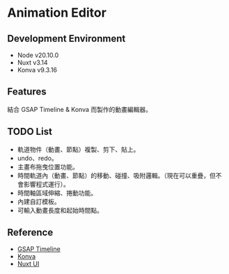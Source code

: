 # Animation Editor

## Development Environment

- Node v20.10.0
- Nuxt v3.14
- Konva v9.3.16

## Features

結合 GSAP Timeline & Konva 而製作的動畫編輯器。

## TODO List

- 軌道物件（動畫、節點）複製、剪下、貼上。
- undo、redo。
- 主畫布拖曳位置功能。
- 時間軌道內（動畫、節點）的移動、碰撞、吸附邏輯。（現在可以重疊，但不會影響程式運行）。
- 時間軸區域伸縮、捲動功能。
- 內建自訂模板。
- 可輸入動畫長度和起始時間點。

## Reference

- [GSAP Timeline](https://gsap.com/docs/v3/GSAP/Timeline/)
- [Konva](https://konvajs.org/api/Konva.html)
- [Nuxt UI](https://ui.nuxt.com/)

